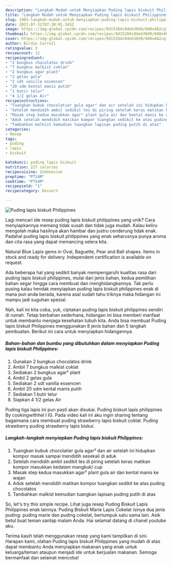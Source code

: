 ```yaml
---
description: "Langkah Mudah untuk Menyiapkan Puding lapis biskuit Philippines, Bisa Manjain Lidah"
title: "Langkah Mudah untuk Menyiapkan Puding lapis biskuit Philippines, Bisa Manjain Lidah"
slug: 1965-langkah-mudah-untuk-menyiapkan-puding-lapis-biskuit-philippines-bisa-manjain-lidah
date: 2021-07-31T07:38:01.545Z
image: https://img-global.cpcdn.com/recipes/9d15284c0deb30d9/680x482cq70/puding-lapis-biskuit-philippines-foto-resep-utama.jpg
thumbnail: https://img-global.cpcdn.com/recipes/9d15284c0deb30d9/680x482cq70/puding-lapis-biskuit-philippines-foto-resep-utama.jpg
cover: https://img-global.cpcdn.com/recipes/9d15284c0deb30d9/680x482cq70/puding-lapis-biskuit-philippines-foto-resep-utama.jpg
author: Birdie Carroll
ratingvalue: 3
reviewcount: 12
recipeingredient:
- "2 bungkus chocolatos drink"
- "7 bungkus malkist coklat"
- "2 bungkus agar plant"
- "2 gelas gula"
- "2 sdt vanilla essencen"
- "20 sdm kental manis putih"
- "1 butir telur"
- "4 1/2 gelas Air"
recipeinstructions:
- "Tuangkan bubuk chocolatier gula agar² dan air setelah ini hidupkan kompor masak sampai mendidih sesekali di aduk"
- "Setelah mendidih ambil sedikit tes di piring setelah keras matikan kompor masukkan kedalam mangkuk/ cup"
- "Masak step kedua masukkan agar² plant gula air dan kental manis ke wajan"
- "Aduk setelah mendidih matikan kompor tuangkan sedikit ke atas puding chocolatos"
- "Tambahkan malkist kemudian tuangkan lapisan puding putih di atas"
categories:
- Resep
tags:
- puding
- lapis
- biskuit

katakunci: puding lapis biskuit 
nutrition: 227 calories
recipecuisine: Indonesian
preptime: "PT14M"
cooktime: "PT54M"
recipeyield: "1"
recipecategory: Dessert

---
```



![Puding lapis biskuit Philippines](https://img-global.cpcdn.com/recipes/9d15284c0deb30d9/680x482cq70/puding-lapis-biskuit-philippines-foto-resep-utama.jpg)

Lagi mencari ide resep puding lapis biskuit philippines yang unik? Cara menyiapkannya memang tidak susah dan tidak juga mudah. Kalau keliru mengolah maka hasilnya akan hambar dan justru cenderung tidak enak. Padahal puding lapis biskuit philippines yang enak seharusnya punya aroma dan cita rasa yang dapat memancing selera kita.

Natural Blue Lapis gems in Oval, Baguette, Pear and Ball shapes. Items in stock and ready for delivery. Independent certification is available on request.

Ada beberapa hal yang sedikit banyak mempengaruhi kualitas rasa dari puding lapis biskuit philippines, mulai dari jenis bahan, kedua pemilihan bahan segar hingga cara membuat dan menghidangkannya. Tak perlu pusing kalau hendak menyiapkan puding lapis biskuit philippines enak di mana pun anda berada, karena asal sudah tahu triknya maka hidangan ini mampu jadi suguhan spesial.


Nah, kali ini kita coba, yuk, ciptakan puding lapis biskuit philippines sendiri di rumah. Tetap berbahan sederhana, hidangan ini bisa memberi manfaat untuk membantu menjaga kesehatan tubuh kita. Anda bisa membuat Puding lapis biskuit Philippines menggunakan 8 jenis bahan dan 5 langkah pembuatan. Berikut ini cara untuk menyiapkan hidangannya.

<!--inarticleads1-->

##### Bahan-bahan dan bumbu yang dibutuhkan dalam menyiapkan Puding lapis biskuit Philippines:

1. Gunakan 2 bungkus chocolatos drink
1. Ambil 7 bungkus malkist coklat
1. Sediakan 2 bungkus agar² plant
1. Ambil 2 gelas gula
1. Sediakan 2 sdt vanilla essencen
1. Ambil 20 sdm kental manis putih
1. Sediakan 1 butir telur
1. Siapkan 4 1/2 gelas Air


Puding tiga lapis ini pun pasti akan disukai. Puding biskuit lapis philippines By cookingwithhel I IG. Pada video kali ini aku ingin sharing tentang bagaimana cara membuat puding strawberry lapis biskuit coklat. Puding strawberry puding strawberry lapis biskui. 

<!--inarticleads2-->

##### Langkah-langkah menyiapkan Puding lapis biskuit Philippines:

1. Tuangkan bubuk chocolatier gula agar² dan air setelah ini hidupkan kompor masak sampai mendidih sesekali di aduk
1. Setelah mendidih ambil sedikit tes di piring setelah keras matikan kompor masukkan kedalam mangkuk/ cup
1. Masak step kedua masukkan agar² plant gula air dan kental manis ke wajan
1. Aduk setelah mendidih matikan kompor tuangkan sedikit ke atas puding chocolatos
1. Tambahkan malkist kemudian tuangkan lapisan puding putih di atas


So, let&#39;s try this simple recipe. Lihat juga resep Puding Biskuit Lapis Philippines enak lainnya. Puding Biskuit Marie Lapis Cokelat isinya dua jenis puding: puding marie dan puding cokelat, bertumpuk satu sama lain. Asik betul buat teman santap malam Anda. Hai selamat datang di chanel youtube aku. 

Terima kasih telah menggunakan resep yang kami tampilkan di sini. Harapan kami, olahan Puding lapis biskuit Philippines yang mudah di atas dapat membantu Anda menyiapkan makanan yang enak untuk keluarga/teman ataupun menjadi ide untuk berjualan makanan. Semoga bermanfaat dan selamat mencoba!
